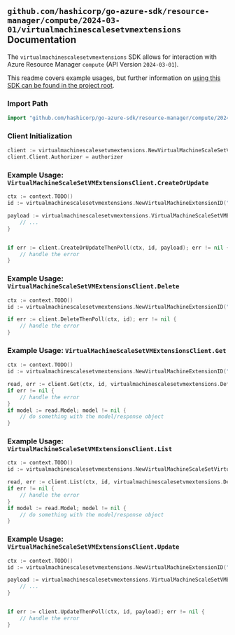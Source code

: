 
## `github.com/hashicorp/go-azure-sdk/resource-manager/compute/2024-03-01/virtualmachinescalesetvmextensions` Documentation

The `virtualmachinescalesetvmextensions` SDK allows for interaction with Azure Resource Manager `compute` (API Version `2024-03-01`).

This readme covers example usages, but further information on [using this SDK can be found in the project root](https://github.com/hashicorp/go-azure-sdk/tree/main/docs).

### Import Path

```go
import "github.com/hashicorp/go-azure-sdk/resource-manager/compute/2024-03-01/virtualmachinescalesetvmextensions"
```


### Client Initialization

```go
client := virtualmachinescalesetvmextensions.NewVirtualMachineScaleSetVMExtensionsClientWithBaseURI("https://management.azure.com")
client.Client.Authorizer = authorizer
```


### Example Usage: `VirtualMachineScaleSetVMExtensionsClient.CreateOrUpdate`

```go
ctx := context.TODO()
id := virtualmachinescalesetvmextensions.NewVirtualMachineExtensionID("12345678-1234-9876-4563-123456789012", "example-resource-group", "virtualMachineScaleSetName", "instanceId", "vmExtensionName")

payload := virtualmachinescalesetvmextensions.VirtualMachineScaleSetVMExtension{
	// ...
}


if err := client.CreateOrUpdateThenPoll(ctx, id, payload); err != nil {
	// handle the error
}
```


### Example Usage: `VirtualMachineScaleSetVMExtensionsClient.Delete`

```go
ctx := context.TODO()
id := virtualmachinescalesetvmextensions.NewVirtualMachineExtensionID("12345678-1234-9876-4563-123456789012", "example-resource-group", "virtualMachineScaleSetName", "instanceId", "vmExtensionName")

if err := client.DeleteThenPoll(ctx, id); err != nil {
	// handle the error
}
```


### Example Usage: `VirtualMachineScaleSetVMExtensionsClient.Get`

```go
ctx := context.TODO()
id := virtualmachinescalesetvmextensions.NewVirtualMachineExtensionID("12345678-1234-9876-4563-123456789012", "example-resource-group", "virtualMachineScaleSetName", "instanceId", "vmExtensionName")

read, err := client.Get(ctx, id, virtualmachinescalesetvmextensions.DefaultGetOperationOptions())
if err != nil {
	// handle the error
}
if model := read.Model; model != nil {
	// do something with the model/response object
}
```


### Example Usage: `VirtualMachineScaleSetVMExtensionsClient.List`

```go
ctx := context.TODO()
id := virtualmachinescalesetvmextensions.NewVirtualMachineScaleSetVirtualMachineID("12345678-1234-9876-4563-123456789012", "example-resource-group", "virtualMachineScaleSetName", "instanceId")

read, err := client.List(ctx, id, virtualmachinescalesetvmextensions.DefaultListOperationOptions())
if err != nil {
	// handle the error
}
if model := read.Model; model != nil {
	// do something with the model/response object
}
```


### Example Usage: `VirtualMachineScaleSetVMExtensionsClient.Update`

```go
ctx := context.TODO()
id := virtualmachinescalesetvmextensions.NewVirtualMachineExtensionID("12345678-1234-9876-4563-123456789012", "example-resource-group", "virtualMachineScaleSetName", "instanceId", "vmExtensionName")

payload := virtualmachinescalesetvmextensions.VirtualMachineScaleSetVMExtensionUpdate{
	// ...
}


if err := client.UpdateThenPoll(ctx, id, payload); err != nil {
	// handle the error
}
```
